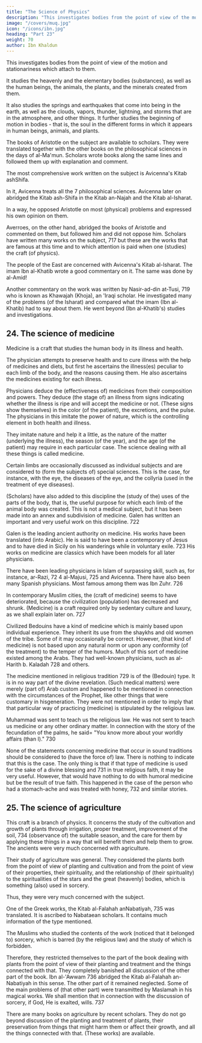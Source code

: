 ```yaml
---
title: "The Science of Physics"
description: "This investigates bodies from the point of view of the motion and stationariness which attach to them"
image: "/covers/muq.jpg"
icon: "/icons/ibn.jpg"
heading: "Part 23"
weight: 70
author: Ibn Khaldun
---
```



<!-- ## 23. Physics. -->

This investigates bodies from the point of view of the motion and stationariness which attach to them. 

It studies the heavenly and the elementary bodies (substances), as well as the human beings, the animals, the plants, and the minerals created from them. 

It also studies the springs and earthquakes that come into being in the earth, as well as the clouds, vapors, thunder, lightning, and storms that are in the atmosphere, and other things. It further studies the beginning of motion in bodies - that is, the soul in the different forms in which it appears in human beings, animals, and plants.

The books of Aristotle on the subject are available to scholars. They were translated together with the other books on the philosophical sciences in the days of al-Ma'mun. Scholars wrote books along the same lines and followed them up with explanation and comment. <!-- 715  -->

The most comprehensive work written on the subject is Avicenna's Kitab ashShifa.

In it, Avicenna treats all the 7 philosophical sciences.<!--  716 --> Avicenna later on abridged the Kitab ash-Shifa in the Kitab an-Najah and the Kitab al-Isharat. 

In a way, he opposed Aristotle on most (physical) problems and expressed his own opinion on them.

Averroes, on the other hand, abridged the books of Aristotle and commented on them, but followed him and did not oppose him. Scholars have written many works on the subject, 717 but these are the works that are famous at this time and to which
attention is paid when one (studies) the craft (of physics).

The people of the East are concerned with Avicenna's Kitab al-Isharat. The imam Ibn al-Khatib wrote a good commentary on it. The same was done by al-Amid! <!-- 718 --> 

Another commentary on the work was written by Nasir-ad-din at-Tusi, 719 who is known as Khawajah (Khoja), an 'Iraqi scholar. He investigated many of the problems (of the Isharat) and compared what the imam (Ibn al-Khatib) had to say about them. He went beyond (Ibn al-Khatib's) studies and investigations.


## 24. The science of medicine

Medicine is a craft that studies the human body in its illness and health. 

The physician attempts to preserve health and to cure illness with the help of medicines and diets, but first he ascertains the illness(es) peculiar to each limb of the body, and the reasons causing them. He also ascertains the medicines existing for each illness.

Physicians deduce the (effectiveness of) medicines from their composition and powers. They deduce (the stage of) an illness from signs indicating whether the
illness is ripe and will accept the medicine or not. (These signs show themselves) in the color (of the patient), the excretions, and the pulse. The physicians in this imitate the power of nature, which is the controlling element in both health and illness.

They imitate nature and help it a little, as the nature of the matter (underlying the illness), the season (of the year), and the age (of the patient) may require in each particular case. The science dealing with all these things is called medicine.

Certain limbs are occasionally discussed as individual subjects and are considered to (form the subjects of) special sciences. This is the case, for instance,
with the eye, the diseases of the eye, and the collyria (used in the treatment of eye diseases).

(Scholars) have also added to this discipline the (study of the) uses of the parts of the body, that is, the useful purpose for which each limb of the animal body
was created. This is not a medical subject, but it has been made into an annex and subdivision of medicine. Galen has written an important and very useful work on
this discipline. 722

Galen is the leading ancient authority on medicine. His works have been translated (into Arabic). He is said to have been a contemporary of Jesus and to
have died in Sicily on his wanderings while in voluntary exile. 723 His works on medicine are classics which have been models for all later physicians.

There have been leading physicians in Islam of surpassing skill, such as, for instance, ar-Razi, 72 4 al-Majusi, 725 and Avicenna. There have also been many
Spanish physicians. Most famous among them was Ibn Zuhr. 726 

In contemporary Muslim cities, the (craft of medicine) seems to have deteriorated, because the civilization (population) has decreased and shrunk.
(Medicine) is a craft required only by sedentary culture and luxury, as we shall
explain later on. 727

Civilized Bedouins have a kind of medicine which is mainly based upon individual experience. They inherit its use from the shaykhs and old women of the
tribe. Some of it may occasionally be correct. However, (that kind of medicine) is
not based upon any natural norm or upon any conformity (of the treatment) to the
temper of the humors. Much of this sort of medicine existed among the Arabs. They
had well-known physicians, such as al-Harith b. Kaladah 728 and others.

The medicine mentioned in religious tradition 729 is of the (Bedouin) type. It is in no way part of the divine revelation. (Such medical matters) were merely (part
of) Arab custom and happened to be mentioned in connection with the circumstances of the Prophet, like other things that were customary in hisgeneration. They were not mentioned in order to imply that that particular way of practicing (medicine) is stipulated by the religious law. 

Muhammad was sent to teach us the religious law. He was not sent to teach us medicine or any other
ordinary matter. In connection with the story of the fecundation of the palms, he
said= "You know more about your worldly affairs (than I)." 730

None of the statements concerning medicine that occur in sound traditions should be considered to (have the force of) law. There is nothing to indicate that this
is the case. The only thing is that if that type of medicine is used for the sake of a divine blessing and 731 in true religious faith, it may be very useful. However, that would have nothing to do with humoral medicine but be the result of true faith. This
happened in the case of the person who had a stomach-ache and was treated with
honey, 732 and similar stories.


## 25. The science of agriculture

This craft is a branch of physics. It concerns the study of the cultivation and growth of plants through irrigation, proper treatment, improvement of the soil, 734
(observance of) the suitable season, and the care for them by applying these things in a way that will benefit them and help them to grow.
The ancients were very much concerned with agriculture. 

Their study of agriculture was general. They considered the plants both from the point of view of planting and cultivation and from the point of view of their properties, their spirituality, and the relationship of (their spirituality) to the spiritualities of the stars and the great (heavenly) bodies, which is something (also) used in sorcery. 

Thus, they were very much concerned with the subject.

One of the Greek works, the Kitab al-Falahah anNabatiyah, 735 was translated. It is ascribed to Nabataean scholars. It contains much information of the
type mentioned. 

The Muslims who studied the contents of the work (noticed that it belonged to) sorcery, which is barred (by the religious law) and the study of which is forbidden. 

Therefore, they restricted themselves to the part of the book dealing with plants from the point of view of their planting and treatment and the things
connected with that. They completely banished all discussion of the other part of the book. Ibn al-'Awwam 736 abridged the Kitab al-Falahah an-Nabatiyah in this
sense. The other part of it remained neglected. Some of the main problems of (that other part) were transmitted by Maslamah in his magical works. We shall mention
that in connection with the discussion of sorcery, if God, He is exalted, wills. 737

There are many books on agriculture by recent scholars. They do not go beyond discussion of the planting and treatment of plants, their preservation from
things that might harm them or affect their growth, and all the things connected with that. (These works) are available.

